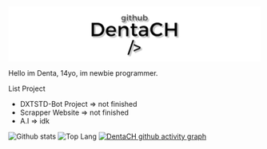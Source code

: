 <body>
    <a href=https://github.com/DentaCH><img src="./github.jpg", align=center></img></a>
    <p align=left> Hello im Denta, 14yo, im newbie programmer.<p>

List Project
- DXTSTD-Bot Project => not finished
- Scrapper Website => not finished
- A.I => idk
     
![Github stats](https://github-readme-stats.vercel.app/api?username=DentaCH&show_icons=true&title_color=000000&icon_color=bb2acf&text_color=000000&bg_color=ffffff)
![Top Lang](https://github-readme-stats.vercel.app/api/top-langs?username=DentaCH&show_icons=true&locale=en&bg_color=ffffff&text_color=000000&layout=compact)
[![DentaCH github activity graph](https://activity-graph.herokuapp.com/graph?username=DentaCH&bg_color#ffffff&color=0000ff&line=00c2ff)](https://github.com/DentaCH)
</body>

 
<!--
**DentaStudio/DentaStudio** is a ✨ _special_ ✨ repository because its `README.md` (this file) appears on your GitHub profile.

Here are some ideas to get you started:

- 🔭 I’m currently working on ...
- 🌱 I’m currently learning ...
- 👯 I’m looking to collaborate on ...
- 🤔 I’m looking for help with ...
- 💬 Ask me about ...
- 📫 How to reach me: ...
- 😄 Pronouns: ...
- ⚡ Fun fact: ...
-->

